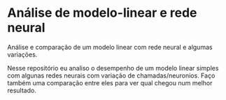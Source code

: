 # Análise de modelo-linear e rede neural
Análise e comparação de um modelo linear com rede neural e algumas variações.

Nesse repositório eu analiso o desempenho de um modelo linear simples com algunas redes neurais com variação de chamadas/neuronios. Faço também uma comparação entre eles para ver qual chegou num melhor resultado.
